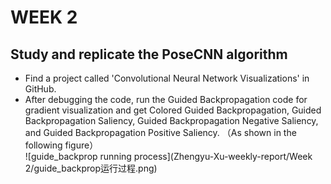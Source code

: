 # WEEK 2
## Study and replicate the PoseCNN algorithm
* Find a project called 'Convolutional Neural Network Visualizations' in GitHub.  
* After debugging the code, run the Guided Backpropagation code for gradient visualization and get Colored Guided Backpropagation, Guided Backpropagation Saliency, Guided Backpropagation Negative Saliency, and Guided Backpropagation Positive Saliency. （As shown in the following figure）  
![guide_backprop running process](Zhengyu-Xu-weekly-report/Week 2/guide_backprop运行过程.png)

